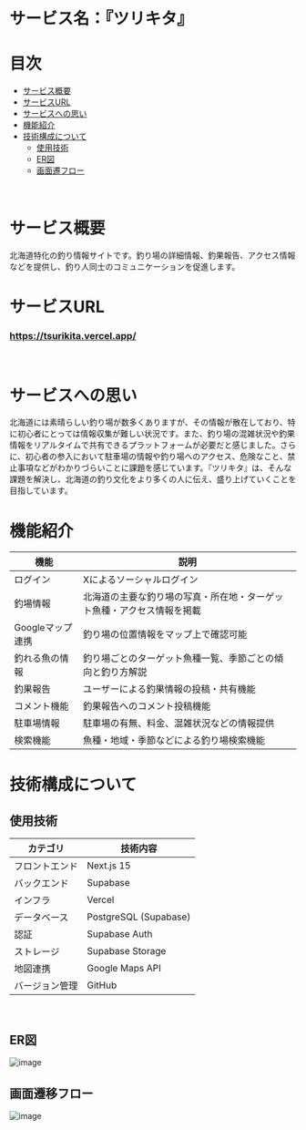 # サービス名：『ツリキタ』

# 目次
- [サービス概要](#サービス概要)
- [サービスURL](#サービスurl)
- [サービスへの思い](#サービスへの思い)
- [機能紹介](#機能紹介)
- [技術構成について](#技術構成について)
  - [使用技術](#使用技術)
  - [ER図](#er図)
  - [画面遷フロー](#画面遷移フロー)<br>
<br>

# サービス概要
北海道特化の釣り情報サイトです。釣り場の詳細情報、釣果報告、アクセス情報などを提供し、釣り人同士のコミュニケーションを促進します。

# サービスURL
### https://tsurikita.vercel.app/<br>
<br>

# サービスへの思い
北海道には素晴らしい釣り場が数多くありますが、その情報が散在しており、特に初心者にとっては情報収集が難しい状況です。また、釣り場の混雑状況や釣果情報をリアルタイムで共有できるプラットフォームが必要だと感じました。さらに、初心者の参入において駐車場の情報や釣り場へのアクセス、危険なこと、禁止事項などがわかりづらいことに課題を感じています。『ツリキタ』は、そんな課題を解決し、北海道の釣り文化をより多くの人に伝え、盛り上げていくことを目指しています。

# 機能紹介
| 機能 | 説明 |
| --- | --- |
| ログイン | Xによるソーシャルログイン |
| 釣場情報 | 北海道の主要な釣り場の写真・所在地・ターゲット魚種・アクセス情報を掲載 |
| Googleマップ連携 | 釣り場の位置情報をマップ上で確認可能 |
| 釣れる魚の情報 | 釣り場ごとのターゲット魚種一覧、季節ごとの傾向と釣り方解説 |
| 釣果報告 | ユーザーによる釣果情報の投稿・共有機能 |
| コメント機能 | 釣果報告へのコメント投稿機能 |
| 駐車場情報 | 駐車場の有無、料金、混雑状況などの情報提供 |
| 検索機能 | 魚種・地域・季節などによる釣り場検索機能 |

# 技術構成について

## 使用技術
| カテゴリ | 技術内容 |
| --- | --- | 
| フロントエンド | Next.js 15 |
| バックエンド | Supabase |
| インフラ | Vercel |
| データベース | PostgreSQL (Supabase) |
| 認証 | Supabase Auth |
| ストレージ | Supabase Storage |
| 地図連携 | Google Maps API |
| バージョン管理 | GitHub |
<br>

## ER図
![image](https://github.com/user-attachments/assets/26736a57-8b01-48ba-8280-266c8bbf041b)


## 画面遷移フロー
![image](https://github.com/user-attachments/assets/5105056b-5354-4684-97e5-6cf52c899741)


